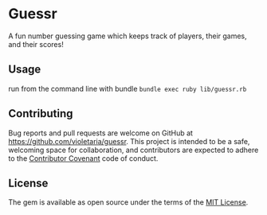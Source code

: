 # Guessr

A fun number guessing game which keeps track of players, their games, and their scores!

## Usage

run from the command line with bundle `bundle exec ruby lib/guessr.rb`

## Contributing

Bug reports and pull requests are welcome on GitHub at https://github.com/violetaria/guessr. This project is intended to be a safe, welcoming space for collaboration, and contributors are expected to adhere to the [Contributor Covenant](contributor-covenant.org) code of conduct.


## License

The gem is available as open source under the terms of the [MIT License](http://opensource.org/licenses/MIT).

